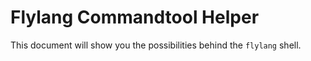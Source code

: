 # Flylang Commandtool Helper

This document will show you the possibilities behind the `flylang` shell.
